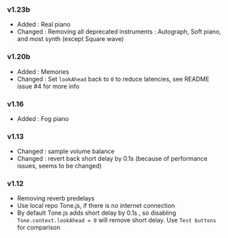 ### v1.23b
- Added : Real piano
- Changed : Removing all deprecated instruments : Autograph, Soft piano, and most synth (except Square wave)

### v1.20b
- Added : Memories
- Changed : Set `lookAhead` back to `0` to reduce latencies, see README issue #4 for more info

### v1.16
- Added : Fog piano

### v1.13
- Changed : sample volume balance
- Changed : revert back short delay by 0.1s (because of performance issues, seems to be changed)

### v1.12
- Removing reverb predelays
- Use local repo Tone.js, if there is no internet connection
- By default Tone.js adds short delay by 0.1s , so disabling `Tone.context.lookAhead = 0` will remove short delay. Use `Test buttons` for comparison